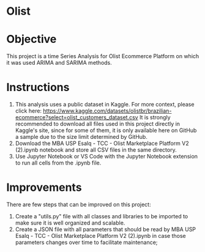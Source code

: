# Olist

# Objective

This project is a time Series Analysis for Olist Ecommerce Platform on which it was used ARIMA and SARIMA methods.

# Instructions

1. This analysis uses a public dataset in Kaggle. For more context, please click here: https://www.kaggle.com/datasets/olistbr/brazilian-ecommerce?select=olist_customers_dataset.csv It is strongly recommended to download all files used in this project directly in Kaggle's site, since for some of them, it is only available here on GitHub a sample due to the size limit determined by GitHub.
2. Download the MBA USP Esalq - TCC - Olist Marketplace Platform V2 (2).ipynb notebook and store all CSV files in the same directory.
3. Use Jupyter Notebook or VS Code with the Jupyter Notebook extension to run all cells from the .ipynb file.

# Improvements

There are few steps that can be improved on this project:

1. Create a "utils.py" file with all classes and libraries to be imported to make sure it is well organized and scalable.
2. Create a JSON file with all parameters that should be read by MBA USP Esalq - TCC - Olist Marketplace Platform V2 (2).ipynb in case those parameters changes over time to facilitate maintenance;


